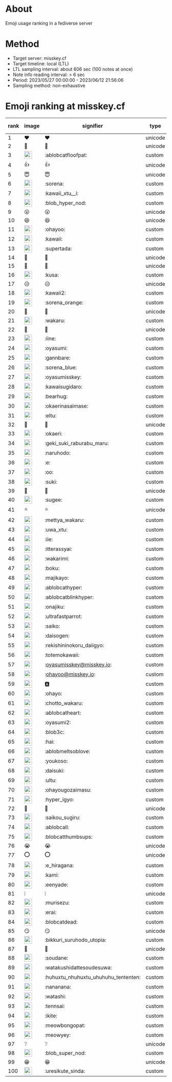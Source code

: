 # About
Emoji usage ranking in a fediverse server

# Method
- Target server: misskey.cf
- Target timeline: local (LTL)
- LTL sampling interval: about 606 sec (100 notes at once)
- Note info reading interval: > 6 sec
- Period: 2023/05/27 00:00:00 - 2023/06/12 21:56:06 
- Sampling method: non-exhaustive

# Emoji ranking at misskey.cf

|rank|image|signifier|type|frequency score|
|----|----|----|----|----|
|1|❤|❤|unicode|12167|
|2|🎉|🎉|unicode|9207|
|3|<img height="24" src="https://misskey.cf/emoji/ablobcatfloofpat.webp">|:ablobcatfloofpat:|custom|6135|
|4|👍|👍|unicode|4450|
|5|😇|😇|unicode|2702|
|6|<img height="24" src="https://misskey.cf/emoji/sorena.webp">|:sorena:|custom|2608|
|7|<img height="24" src="https://misskey.cf/emoji/kawaii_xtu__i.webp">|:kawaii_xtu__i:|custom|2051|
|8|<img height="24" src="https://misskey.cf/emoji/blob_hyper_nod.webp">|:blob_hyper_nod:|custom|1971|
|9|😮|😮|unicode|1643|
|10|😆|😆|unicode|1498|
|11|<img height="24" src="https://misskey.cf/emoji/ohayoo.webp">|:ohayoo:|custom|1467|
|12|<img height="24" src="https://misskey.cf/emoji/kawaii.webp">|:kawaii:|custom|1410|
|13|<img height="24" src="https://misskey.cf/emoji/supertada.webp">|:supertada:|custom|1359|
|14|🤔|🤔|unicode|1262|
|15|🙌|🙌|unicode|1213|
|16|<img height="24" src="https://misskey.cf/emoji/kusa.webp">|:kusa:|custom|1160|
|17|😥|😥|unicode|1072|
|18|<img height="24" src="https://misskey.cf/emoji/kawaii2.webp">|:kawaii2:|custom|967|
|19|<img height="24" src="https://misskey.cf/emoji/sorena_orange.webp">|:sorena_orange:|custom|939|
|20|🥺|🥺|unicode|855|
|21|<img height="24" src="https://misskey.cf/emoji/wakaru.webp">|:wakaru:|custom|803|
|22|💙|💙|unicode|749|
|23|<img height="24" src="https://misskey.cf/emoji/iine.webp">|:iine:|custom|698|
|24|<img height="24" src="https://misskey.cf/emoji/oyasumi.webp">|:oyasumi:|custom|667|
|25|<img height="24" src="https://misskey.cf/emoji/gannbare.webp">|:gannbare:|custom|654|
|26|<img height="24" src="https://misskey.cf/emoji/sorena_blue.webp">|:sorena_blue:|custom|620|
|27|<img height="24" src="https://misskey.cf/emoji/oyasumisskey.webp">|:oyasumisskey:|custom|617|
|28|<img height="24" src="https://misskey.cf/emoji/kawaisugidaro.webp">|:kawaisugidaro:|custom|600|
|29|<img height="24" src="https://misskey.cf/emoji/bearhug.webp">|:bearhug:|custom|596|
|30|<img height="24" src="https://misskey.cf/emoji/okaerinasaimase.webp">|:okaerinasaimase:|custom|584|
|31|<img height="24" src="https://misskey.cf/emoji/eltu.webp">|:eltu:|custom|545|
|32|🍮|🍮|unicode|513|
|33|<img height="24" src="https://misskey.cf/emoji/okaeri.webp">|:okaeri:|custom|512|
|34|<img height="24" src="https://misskey.cf/emoji/geki_suki_raburabu_maru.webp">|:geki_suki_raburabu_maru:|custom|499|
|35|<img height="24" src="https://misskey.cf/emoji/naruhodo.webp">|:naruhodo:|custom|480|
|36|<img height="24" src="https://misskey.cf/emoji/e.webp">|:e:|custom|477|
|37|<img height="24" src="https://misskey.cf/emoji/oo.webp">|:oo:|custom|462|
|38|<img height="24" src="https://misskey.cf/emoji/suki.webp">|:suki:|custom|462|
|39|🫶|🫶|unicode|457|
|40|<img height="24" src="https://misskey.cf/emoji/sugee.webp">|:sugee:|custom|450|
|41|⭐|⭐|unicode|429|
|42|<img height="24" src="https://misskey.cf/emoji/mettya_wakaru.webp">|:mettya_wakaru:|custom|427|
|43|<img height="24" src="https://misskey.cf/emoji/uwa_xtu.webp">|:uwa_xtu:|custom|422|
|44|<img height="24" src="https://misskey.cf/emoji/iie.webp">|:iie:|custom|410|
|45|<img height="24" src="https://misskey.cf/emoji/itterassyai.webp">|:itterassyai:|custom|410|
|46|<img height="24" src="https://misskey.cf/emoji/wakarimi.webp">|:wakarimi:|custom|409|
|47|<img height="24" src="https://misskey.cf/emoji/boku.webp">|:boku:|custom|404|
|48|<img height="24" src="https://misskey.cf/emoji/majikayo.webp">|:majikayo:|custom|392|
|49|<img height="24" src="https://misskey.cf/emoji/ablobcathyper.webp">|:ablobcathyper:|custom|382|
|50|<img height="24" src="https://misskey.cf/emoji/ablobcatblinkhyper.webp">|:ablobcatblinkhyper:|custom|380|
|51|<img height="24" src="https://misskey.cf/emoji/onajiku.webp">|:onajiku:|custom|378|
|52|<img height="24" src="https://misskey.cf/emoji/ultrafastparrot.webp">|:ultrafastparrot:|custom|373|
|53|<img height="24" src="https://misskey.cf/emoji/saiko.webp">|:saiko:|custom|372|
|54|<img height="24" src="https://misskey.cf/emoji/daisogen.webp">|:daisogen:|custom|367|
|55|<img height="24" src="https://misskey.cf/emoji/rekishininokoru_daiigyo.webp">|:rekishininokoru_daiigyo:|custom|356|
|56|<img height="24" src="https://misskey.cf/emoji/totemokawaii.webp">|:totemokawaii:|custom|344|
|57|<img height="24" src="https://misskey.cf/emoji/oyasumisskey.webp">|:oyasumisskey@misskey.io:|custom|338|
|58|<img height="24" src="https://misskey.cf/emoji/ohayoo.webp">|:ohayoo@misskey.io:|custom|336|
|59|<img height="24" src="https://misskey.cf/emoji/a.webp">|:a:|custom|334|
|60|<img height="24" src="https://misskey.cf/emoji/ohayo.webp">|:ohayo:|custom|333|
|61|<img height="24" src="https://misskey.cf/emoji/chotto_wakaru.webp">|:chotto_wakaru:|custom|332|
|62|<img height="24" src="https://misskey.cf/emoji/ablobcatheart.webp">|:ablobcatheart:|custom|315|
|63|<img height="24" src="https://misskey.cf/emoji/oyasumi2.webp">|:oyasumi2:|custom|312|
|64|<img height="24" src="https://misskey.cf/emoji/blob3c.webp">|:blob3c:|custom|311|
|65|<img height="24" src="https://misskey.cf/emoji/hai.webp">|:hai:|custom|301|
|66|<img height="24" src="https://misskey.cf/emoji/ablobmeltsoblove.webp">|:ablobmeltsoblove:|custom|292|
|67|<img height="24" src="https://misskey.cf/emoji/youkoso.webp">|:youkoso:|custom|284|
|68|<img height="24" src="https://misskey.cf/emoji/daisuki.webp">|:daisuki:|custom|283|
|69|<img height="24" src="https://misskey.cf/emoji/ultu.webp">|:ultu:|custom|283|
|70|<img height="24" src="https://misskey.cf/emoji/ohayougozaimasu.webp">|:ohayougozaimasu:|custom|265|
|71|<img height="24" src="https://misskey.cf/emoji/hyper_igyo.webp">|:hyper_igyo:|custom|263|
|72|💢|💢|unicode|261|
|73|<img height="24" src="https://misskey.cf/emoji/saikou_sugiru.webp">|:saikou_sugiru:|custom|258|
|74|<img height="24" src="https://misskey.cf/emoji/ablobcall.webp">|:ablobcall:|custom|255|
|75|<img height="24" src="https://misskey.cf/emoji/blobcatthumbsups.webp">|:blobcatthumbsups:|custom|249|
|76|😭|😭|unicode|232|
|77|⭕|⭕|unicode|227|
|78|<img height="24" src="https://misskey.cf/emoji/e_hiragana.webp">|:e_hiragana:|custom|227|
|79|<img height="24" src="https://misskey.cf/emoji/kami.webp">|:kami:|custom|222|
|80|<img height="24" src="https://misskey.cf/emoji/eenyade.webp">|:eenyade:|custom|217|
|81|❕|❕|unicode|217|
|82|<img height="24" src="https://misskey.cf/emoji/murisezu.webp">|:murisezu:|custom|211|
|83|<img height="24" src="https://misskey.cf/emoji/erai.webp">|:erai:|custom|209|
|84|<img height="24" src="https://misskey.cf/emoji/blobcatdead.webp">|:blobcatdead:|custom|203|
|85|😏|😏|unicode|201|
|86|<img height="24" src="https://misskey.cf/emoji/bikkuri_suruhodo_utopia.webp">|:bikkuri_suruhodo_utopia:|custom|196|
|87|🍚|🍚|unicode|195|
|88|<img height="24" src="https://misskey.cf/emoji/soudane.webp">|:soudane:|custom|192|
|89|<img height="24" src="https://misskey.cf/emoji/watakushidattesoudesuwa.webp">|:watakushidattesoudesuwa:|custom|192|
|90|<img height="24" src="https://misskey.cf/emoji/huhuxtu_nhuhuxtu_uhuhuhu_tententen.webp">|:huhuxtu_nhuhuxtu_uhuhuhu_tententen:|custom|192|
|91|<img height="24" src="https://misskey.cf/emoji/nananana.webp">|:nananana:|custom|189|
|92|<img height="24" src="https://misskey.cf/emoji/watashi.webp">|:watashi:|custom|185|
|93|<img height="24" src="https://misskey.cf/emoji/tennsai.webp">|:tennsai:|custom|183|
|94|<img height="24" src="https://misskey.cf/emoji/ikite.webp">|:ikite:|custom|181|
|95|<img height="24" src="https://misskey.cf/emoji/meowbongopat.webp">|:meowbongopat:|custom|174|
|96|<img height="24" src="https://misskey.cf/emoji/meowyey.webp">|:meowyey:|custom|171|
|97|❔|❔|unicode|168|
|98|<img height="24" src="https://misskey.cf/emoji/blob_super_nod.webp">|:blob_super_nod:|custom|167|
|99|😁|😁|unicode|167|
|100|<img height="24" src="https://misskey.cf/emoji/uresikute_sinda.webp">|:uresikute_sinda:|custom|166|
